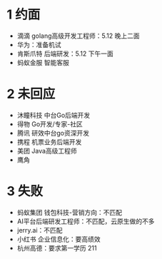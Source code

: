 # 1 约面
- 滴滴 golang高级开发工程师：5.12 晚上二面
- 华为：准备机试
- 肯斯爪特 后端研发：5.12 下午一面
- 蚂蚁金服 智能客服

# 2 未回应
- 沐瞳科技 中台Go后端开发
- 得物 Go开发/专家-社区
- 腾讯 研效中台go资深开发
- 携程 机票业务后端开发
- 美团 Java高级工程师
- 鹰角

# 3 失败
- 蚂蚁集团 钱包科技-营销方向：不匹配
- AI平台后端研发工程师：不匹配，云原生做的不多
- jerry.ai：不匹配
- 小红书 企业信息化：要高绩效
- 杭州高德：要求第一学历 211